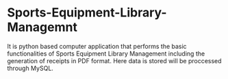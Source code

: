 # Sports-Equipment-Library-Managemnt
It is python based computer application that performs the basic functionalities of Sports Equipment Library Management including the generation of receipts in PDF format.
Here data is stored will be proccessed through MySQL.
